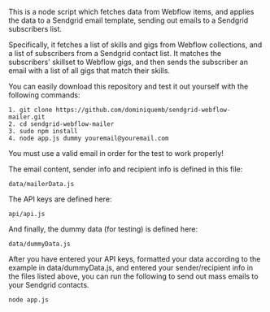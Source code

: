 This is a node script which fetches data from Webflow items, and applies the data to a Sendgrid email template, sending out emails to a Sendgrid subscribers list.

Specifically, it fetches a list of skills and gigs from Webflow collections, and a list of subscribers from a Sendgrid contact list. It matches the subscribers' skillset to Webflow gigs, and then sends the subscriber an email with a list of all gigs that match their skills. 

You can easily download this repository and test it out yourself with the following commands:

```
1. git clone https://github.com/dominiquemb/sendgrid-webflow-mailer.git
2. cd sendgrid-webflow-mailer
3. sudo npm install
4. node app.js dummy youremail@youremail.com
```

You must use a valid email in order for the test to work properly!


The email content, sender info and recipient info is defined in this file:

```
data/mailerData.js
```

The API keys are defined here:

```
api/api.js
```

And finally, the dummy data (for testing) is defined here:

```
data/dummyData.js
```

After you have entered your API keys, formatted your data according to the example in data/dummyData.js, and entered your sender/recipient info in the files listed above, you can run the following to send out mass emails to your Sendgrid contacts.

```
node app.js
```
